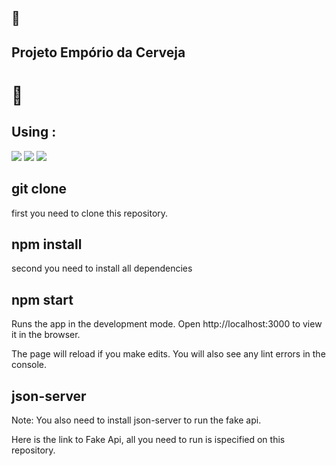 ## :beers:

## Projeto Empório da Cerveja 

# :beers:

## Using : 

<img src="https://img.shields.io/badge/TypeScript-007ACC?style=for-the-badge&logo=typescript&logoColor=white" />
<img src="https://img.shields.io/badge/Saas-CC6699?style=for-the-badge&logo=sass&logoColor=white" />
<img src="https://img.shields.io/badge/React-20232A?style=for-the-badge&logo=react&logoColor=61DAFB" />

## git clone
first you need to clone this repository.

## npm install
second you need to install all dependencies

## npm start
Runs the app in the development mode.
Open http://localhost:3000 to view it in the browser.

The page will reload if you make edits.
You will also see any lint errors in the console.

## json-server
Note: You also need to install json-server to run the fake api.

Here is the link to Fake Api, all you need to run is ispecified on this repository.
